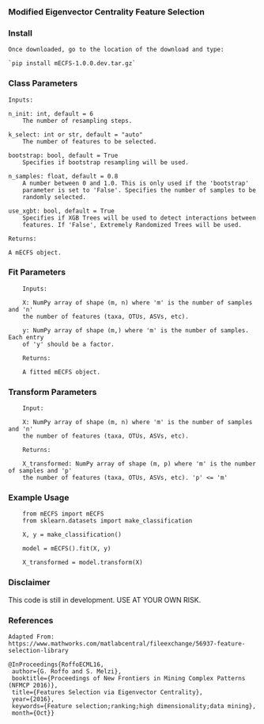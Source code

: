 ### Modified Eigenvector Centrality Feature Selection
	

### Install
    Once downloaded, go to the location of the download and type:
    
    `pip install mECFS-1.0.0.dev.tar.gz`
    
### Class Parameters
    Inputs:

    n_init: int, default = 6
        The number of resampling steps.

    k_select: int or str, default = "auto"
        The number of features to be selected.

    bootstrap: bool, default = True
        Specifies if bootstrap resampling will be used.

    n_samples: float, default = 0.8
        A number between 0 and 1.0. This is only used if the 'bootstrap'
        parameter is set to 'False'. Specifies the number of samples to be
        randomly selected.

    use_xgbt: bool, default = True
        Specifies if XGB Trees will be used to detect interactions between
        features. If 'False', Extremely Randomized Trees will be used.

    Returns:

    A mECFS object.
            
### Fit Parameters
        Inputs:

        X: NumPy array of shape (m, n) where 'm' is the number of samples and 'n'
        the number of features (taxa, OTUs, ASVs, etc).

        y: NumPy array of shape (m,) where 'm' is the number of samples. Each entry
        of 'y' should be a factor.

        Returns:

        A fitted mECFS object.

### Transform Parameters
        Input:

        X: NumPy array of shape (m, n) where 'm' is the number of samples and 'n'
        the number of features (taxa, OTUs, ASVs, etc).

        Returns:

        X_transformed: NumPy array of shape (m, p) where 'm' is the number of samples and 'p'
        the number of features (taxa, OTUs, ASVs, etc). 'p' <= 'm'
        
### Example Usage

        from mECFS import mECFS
        from sklearn.datasets import make_classification
        
        X, y = make_classification()
        
        model = mECFS().fit(X, y)
	
        X_transformed = model.transform(X)

### Disclaimer
This code is still in development. USE AT YOUR OWN RISK.

### References

    Adapted From:
    https://www.mathworks.com/matlabcentral/fileexchange/56937-feature-selection-library

    @InProceedings{RoffoECML16, 
     author={G. Roffo and S. Melzi}, 
     booktitle={Proceedings of New Frontiers in Mining Complex Patterns (NFMCP 2016)}, 
     title={Features Selection via Eigenvector Centrality}, 
     year={2016}, 
     keywords={Feature selection;ranking;high dimensionality;data mining}, 
     month={Oct}}

